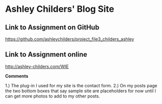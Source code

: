 # Ashley Childers' Blog Site

## Link to Assignment on GitHub
https://github.com/ashleychilders/project_file3_childers_ashley

## Link to Assignment online
http://ashley-childers.com/WIE

**Comments**

1.) The plug-in I used for my site is the contact form.
2.) On my posts page the two bottom boxes that say sample site are placeholders for now until I can get more photos to add to my other posts.
